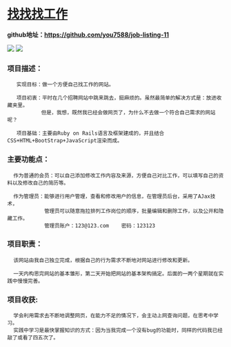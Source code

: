 # [找找找工作](https://my-job.herokuapp.com/)
**github地址：https://github.com/you7588/job-listing-11**

![](https://ws4.sinaimg.cn/large/006tKfTcgy1fks74e5657j30xr0qfae9.jpg)
![](https://ws4.sinaimg.cn/large/006tKfTcgy1fks6y6ocxyj31090cngo3.jpg)

### 项目描述：

       实现目标：做一个方便自己找工作的网站。

       项目初衷：平时在几个招聘网站中跳来跳去，挺麻烦的。虽然最简单的解决方式是：放进收藏夹里。
               但是，我想，既然我已经会做网页了，为什么不去做一个符合自己需求的网站呢？

       项目基础：主要由Ruby on Rails语言及框架建成的，并且结合CSS+HTML+BootStrap+JavaScript渲染而成。

### 主要功能点：

      作为普通的会员：可以自己添加修改工作内容及来源，方便自己对比工作，可以填写自己的资料以及修改自己的简历等。

      作为管理员：能够进行用户管理，查看和修改用户的信息，在管理员后台，采用了AJax技术，
                管理员可以随意拖拉排列工作岗位的顺序，批量编辑和删除工作，以及公开和隐藏工作。
                管理员账户：123@123.com    密码：123123

### 项目职责：

      该网站由我自己独立完成，根据自己的行为需求不断地对网站进行修改和更新。

      一天内构思完网站的基本雏形，第二天开始把网站的基本架构搞定。后面的一两个星期就在实践中慢慢完善。

### 项目收获:

      学会利用需求去不断地调整网页，在能力不足的情况下，会主动上网查询问题，在思考中学习。
      实践中学习是最快掌握知识的方式：因为当我完成一个没有bug的功能时，同样的代码我已经敲了或看了四五次了。

